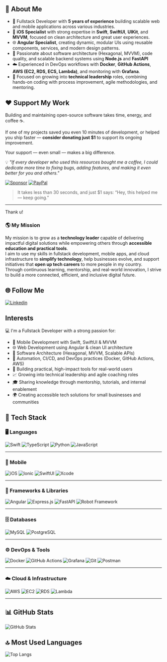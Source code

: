 ## 👋 About Me

- 🎯 Fullstack Developer with **5 years of experience** building scalable web and mobile applications across various industries.  
- 📱 **iOS Specialist** with strong expertise in **Swift**, **SwiftUI**, **UIKit**, and **MVVM**, focused on clean architecture and great user experiences.  
- 🌐 **Angular Specialist**, creating dynamic, modular UIs using reusable components, services, and modern design patterns.  
- 🧠 Passionate about software architecture (Hexagonal, MVVM), code quality, and scalable backend systems using **Node.js** and **FastAPI**
- ☁️ Experienced in DevOps workflows with **Docker**, **GitHub Actions**, **AWS (EC2, RDS, ECS, Lambda)**, and monitoring with **Grafana**.  
- 🚀 Focused on growing into **technical leadership** roles, combining hands-on coding with process improvement, agile methodologies, and mentoring.


## ❤️ Support My Work
Building and maintaining open-source software takes time, energy, and coffee ☕.

If one of my projects saved you even 10 minutes of development, or helped you ship faster — **consider donating just $1** to support its ongoing improvement.

Your support — even small — makes a big difference.


💡 _"If every developer who used this resources bought me a coffee, I could dedicate more time to fixing bugs, adding features, and making it even better for you and others."_



[![Sponsor](https://img.shields.io/badge/sponsor-30363D?style=for-the-badge&logo=GitHub-Sponsors&logoColor=#white)](https://github.com/sponsors/jesustula)
[![PayPal](https://img.shields.io/badge/PayPal-00457C?style=for-the-badge&logo=paypal&logoColor=white)](https://www.paypal.me/jesustg93)


> It takes less than 30 seconds, and just $1 says: “Hey, this helped me — keep going.”
---

Thank u!


### 🌎 My Mission

My mission is to grow as a **technology leader** capable of delivering impactful digital solutions while empowering others through **accessible education and practical tools**.  
I aim to use my skills in fullstack development, mobile apps, and cloud infrastructure to **simplify technology**, help businesses evolve, and support initiatives that **open up tech careers** to more people in my country.  
Through continuous learning, mentorship, and real-world innovation, I strive to build a more connected, efficient, and inclusive digital future.


## 🌐 Follow Me

[![Linkedin](https://img.shields.io/badge/LinkedIn-0077B5?style=for-the-badge&logo=linkedin&logoColor=white)](https://www.linkedin.com/in/jesusantoniotula/)


## Interests

💻 I'm a Fullstack Developer with a strong passion for:
- 📱 Mobile Development with Swift, SwiftUI & MVVM  
- 🌐 Web Development using Angular & clean UI architecture  
- 🧱 Software Architecture (Hexagonal, MVVM, Scalable APIs)  
- 🤖 Automation, CI/CD, and DevOps practices (Docker, GitHub Actions, AWS)  
- 🚀 Building practical, high-impact tools for real-world users  
- 📈 Growing into technical leadership and agile coaching roles  
- 🎓 Sharing knowledge through mentorship, tutorials, and internal enablement  
- 🌍 Creating accessible tech solutions for small businesses and communities  

## 🧰 Tech Stack

### 🖥️ Languages
![Swift](https://img.shields.io/badge/swift-ffffff?style=for-the-badge&logo=swift&logoColor=orange)
![TypeScript](https://img.shields.io/badge/TypeScript-3178C6?style=for-the-badge&logo=typescript&logoColor=white)
![Python](https://img.shields.io/badge/Python-FFD43B?style=for-the-badge&logo=python&logoColor=blue)
![JavaScript](https://img.shields.io/badge/JavaScript-F7DF1E?style=for-the-badge&logo=javascript&logoColor=black)

---

### 📱 Mobile
![iOS](https://img.shields.io/badge/iOS-000000?style=for-the-badge&logo=apple&logoColor=white)
![Ionic](https://img.shields.io/badge/Ionic-3880FF?style=for-the-badge&logo=ionic&logoColor=white)
![SwiftUI](https://img.shields.io/badge/SwiftUI-FA7343?style=for-the-badge&logo=swift&logoColor=white)
![Xcode](https://img.shields.io/badge/Xcode-1575F9?style=for-the-badge&logo=xcode&logoColor=white)


---

### 🧱 Frameworks & Libraries
![Angular](https://img.shields.io/badge/Angular-DD0031?style=for-the-badge&logo=angular&logoColor=white)
![Express.js](https://img.shields.io/badge/Express.js-000000?style=for-the-badge&logo=express&logoColor=white)
![FastAPI](https://img.shields.io/badge/FastAPI-109989?style=for-the-badge&logo=fastapi&logoColor=white)
![Robot Framework](https://img.shields.io/badge/Robot_Framework-000000?style=for-the-badge&logo=robot-framework&logoColor=white)

---

### 🗄️ Databases
![MySQL](https://img.shields.io/badge/MySQL-005C84?style=for-the-badge&logo=mysql&logoColor=white)
![PostgreSQL](https://img.shields.io/badge/PostgreSQL-316192?style=for-the-badge&logo=postgresql&logoColor=white)

---

### ⚙️ DevOps & Tools
![Docker](https://img.shields.io/badge/Docker-2CA5E0?style=for-the-badge&logo=docker&logoColor=white)
![GitHub Actions](https://img.shields.io/badge/GitHub_Actions-2088FF?style=for-the-badge&logo=githubactions&logoColor=white)
![Grafana](https://img.shields.io/badge/Grafana-F46800?style=for-the-badge&logo=grafana&logoColor=white)
![Git](https://img.shields.io/badge/Git-F05032?style=for-the-badge&logo=git&logoColor=white)
![Postman](https://img.shields.io/badge/Postman-FF6C37?style=for-the-badge&logo=postman&logoColor=white)

---

### ☁️ Cloud & Infrastructure
![AWS](https://img.shields.io/badge/AWS-232F3E?style=for-the-badge&logo=amazonaws&logoColor=white)
![EC2](https://img.shields.io/badge/AWS%20EC2-FF9900?style=for-the-badge&logo=amazon-ec2&logoColor=white)
![RDS](https://img.shields.io/badge/AWS%20RDS-527FFF?style=for-the-badge&logo=amazonrds&logoColor=white)
![Lambda](https://img.shields.io/badge/AWS%20Lambda-FF9900?style=for-the-badge&logo=awslambda&logoColor=white)

---




## 📊 GitHub Stats

![GitHub Stats](https://github-readme-stats.vercel.app/api?username=jesustula&show_icons=true&theme=tokyonight)

## 🔝 Most Used Languages

![Top Langs](https://github-readme-stats.vercel.app/api/top-langs/?username=jesustula&layout=compact&theme=tokyonight)

